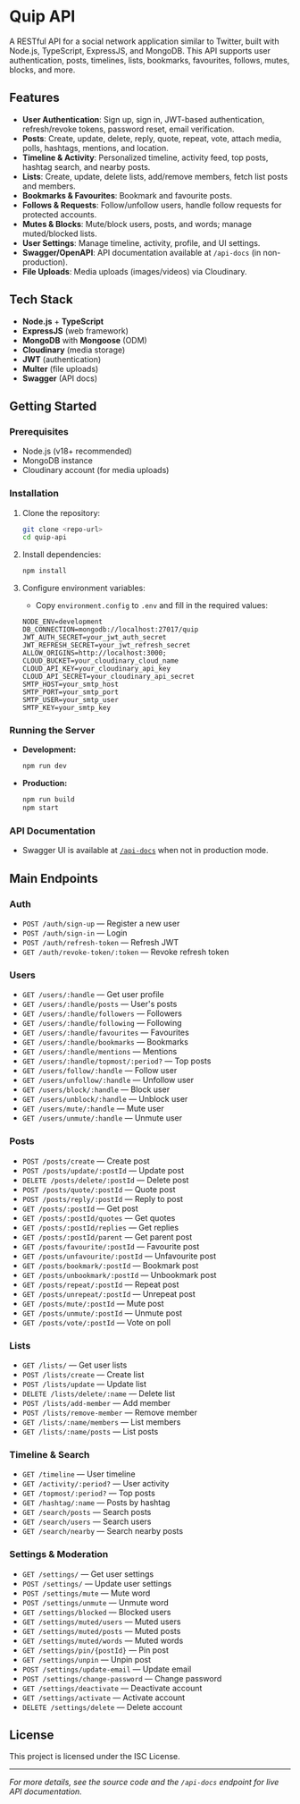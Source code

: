 # Quip API

A RESTful API for a social network application similar to Twitter, built with Node.js, TypeScript, ExpressJS, and MongoDB. This API supports user authentication, posts, timelines, lists, bookmarks, favourites, follows, mutes, blocks, and more.

## Features

- **User Authentication**: Sign up, sign in, JWT-based authentication, refresh/revoke tokens, password reset, email verification.
- **Posts**: Create, update, delete, reply, quote, repeat, vote, attach media, polls, hashtags, mentions, and location.
- **Timeline & Activity**: Personalized timeline, activity feed, top posts, hashtag search, and nearby posts.
- **Lists**: Create, update, delete lists, add/remove members, fetch list posts and members.
- **Bookmarks & Favourites**: Bookmark and favourite posts.
- **Follows & Requests**: Follow/unfollow users, handle follow requests for protected accounts.
- **Mutes & Blocks**: Mute/block users, posts, and words; manage muted/blocked lists.
- **User Settings**: Manage timeline, activity, profile, and UI settings.
- **Swagger/OpenAPI**: API documentation available at `/api-docs` (in non-production).
- **File Uploads**: Media uploads (images/videos) via Cloudinary.

## Tech Stack

- **Node.js** + **TypeScript**
- **ExpressJS** (web framework)
- **MongoDB** with **Mongoose** (ODM)
- **Cloudinary** (media storage)
- **JWT** (authentication)
- **Multer** (file uploads)
- **Swagger** (API docs)

## Getting Started

### Prerequisites

- Node.js (v18+ recommended)
- MongoDB instance
- Cloudinary account (for media uploads)

### Installation

1. Clone the repository:

    ```sh
    git clone <repo-url>
    cd quip-api
    ```

2. Install dependencies:

    ```sh
    npm install
    ```

3. Configure environment variables:

    - Copy `environment.config` to `.env` and fill in the required values:

    ```env
    NODE_ENV=development
    DB_CONNECTION=mongodb://localhost:27017/quip
    JWT_AUTH_SECRET=your_jwt_auth_secret
    JWT_REFRESH_SECRET=your_jwt_refresh_secret
    ALLOW_ORIGINS=http://localhost:3000;
    CLOUD_BUCKET=your_cloudinary_cloud_name
    CLOUD_API_KEY=your_cloudinary_api_key
    CLOUD_API_SECRET=your_cloudinary_api_secret
    SMTP_HOST=your_smtp_host
    SMTP_PORT=your_smtp_port
    SMTP_USER=your_smtp_user
    SMTP_KEY=your_smtp_key
    ```

### Running the Server

- **Development:**

    ```sh
    npm run dev
    ```

- **Production:**

    ```sh
    npm run build
    npm start
    ```

### API Documentation

- Swagger UI is available at [`/api-docs`](http://localhost:4096/api-docs) when not in production mode.

## Main Endpoints

### Auth

- `POST /auth/sign-up` — Register a new user
- `POST /auth/sign-in` — Login
- `POST /auth/refresh-token` — Refresh JWT
- `GET /auth/revoke-token/:token` — Revoke refresh token

### Users

- `GET /users/:handle` — Get user profile
- `GET /users/:handle/posts` — User's posts
- `GET /users/:handle/followers` — Followers
- `GET /users/:handle/following` — Following
- `GET /users/:handle/favourites` — Favourites
- `GET /users/:handle/bookmarks` — Bookmarks
- `GET /users/:handle/mentions` — Mentions
- `GET /users/:handle/topmost/:period?` — Top posts
- `GET /users/follow/:handle` — Follow user
- `GET /users/unfollow/:handle` — Unfollow user
- `GET /users/block/:handle` — Block user
- `GET /users/unblock/:handle` — Unblock user
- `GET /users/mute/:handle` — Mute user
- `GET /users/unmute/:handle` — Unmute user

### Posts

- `POST /posts/create` — Create post
- `POST /posts/update/:postId` — Update post
- `DELETE /posts/delete/:postId` — Delete post
- `POST /posts/quote/:postId` — Quote post
- `POST /posts/reply/:postId` — Reply to post
- `GET /posts/:postId` — Get post
- `GET /posts/:postId/quotes` — Get quotes
- `GET /posts/:postId/replies` — Get replies
- `GET /posts/:postId/parent` — Get parent post
- `GET /posts/favourite/:postId` — Favourite post
- `GET /posts/unfavourite/:postId` — Unfavourite post
- `GET /posts/bookmark/:postId` — Bookmark post
- `GET /posts/unbookmark/:postId` — Unbookmark post
- `GET /posts/repeat/:postId` — Repeat post
- `GET /posts/unrepeat/:postId` — Unrepeat post
- `GET /posts/mute/:postId` — Mute post
- `GET /posts/unmute/:postId` — Unmute post
- `GET /posts/vote/:postId` — Vote on poll

### Lists

- `GET /lists/` — Get user lists
- `POST /lists/create` — Create list
- `POST /lists/update` — Update list
- `DELETE /lists/delete/:name` — Delete list
- `POST /lists/add-member` — Add member
- `POST /lists/remove-member` — Remove member
- `GET /lists/:name/members` — List members
- `GET /lists/:name/posts` — List posts

### Timeline & Search

- `GET /timeline` — User timeline
- `GET /activity/:period?` — User activity
- `GET /topmost/:period?` — Top posts
- `GET /hashtag/:name` — Posts by hashtag
- `GET /search/posts` — Search posts
- `GET /search/users` — Search users
- `GET /search/nearby` — Search nearby posts

### Settings & Moderation

- `GET /settings/` — Get user settings
- `POST /settings/` — Update user settings
- `POST /settings/mute` — Mute word
- `POST /settings/unmute` — Unmute word
- `GET /settings/blocked` — Blocked users
- `GET /settings/muted/users` — Muted users
- `GET /settings/muted/posts` — Muted posts
- `GET /settings/muted/words` — Muted words
- `GET /settings/pin/{postId}` — Pin post
- `GET /settings/unpin` — Unpin post
- `POST /settings/update-email` — Update email
- `POST /settings/change-password` — Change password
- `GET /settings/deactivate` — Deactivate account
- `GET /settings/activate` — Activate account
- `DELETE /settings/delete` — Delete account

## License

This project is licensed under the ISC License.

---

_For more details, see the source code and the `/api-docs` endpoint for live API documentation._